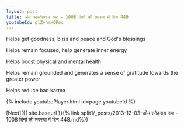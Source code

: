 ```yaml
---
layout: post
title: ओम आस्नेहनाय नमः - 1008 दिनों की तपस्या में दिन 449
youtubeId: qlZvhmHOPmc
---
```

 
 
Helps get goodness, bliss and peace and God's blessings
 
Helps remain focused, help generate inner energy 
 
Helps boost physical and mental health 
 
Helps remain grounded and generates a sense of gratitude towards the greater power 
 
Helps reduce bad karma
 
 
 
 


{% include youtubePlayer.html id=page.youtubeId %}
 
[Next]({{ site.baseurl }}{% link  split1/_posts/2013-12-03-ओम स्नेहनाय नमः - 1008 दिनों की तपस्या में दिन 448.md%})
 
